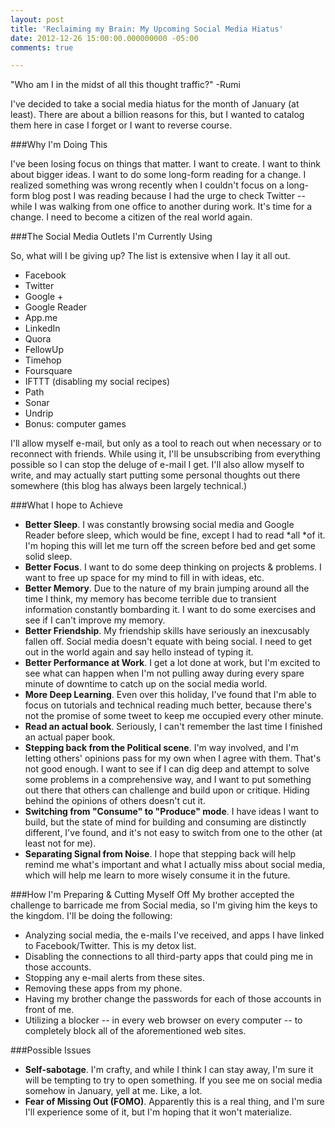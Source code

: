```yaml
---
layout: post
title: 'Reclaiming my Brain: My Upcoming Social Media Hiatus'
date: 2012-12-26 15:00:00.000000000 -05:00
comments: true

---
```

"Who am I in the midst of all this thought traffic?" -Rumi

I've decided to take a social media hiatus for the month of January (at least). There are about a billion reasons for this, but I wanted to catalog them here in case I forget or I want to reverse course.

###Why I'm Doing This

I've been losing focus on things that matter. I want to create. I want to think about bigger ideas. I want to do some long-form reading for a change. I realized something was wrong recently when I couldn't focus on a long-form blog post I was reading because I had the urge to check Twitter -- while I was walking from one office to another during work. It's time for a change. I need to become a citizen of the real world again.

###The Social Media Outlets I'm Currently Using

So, what will I be giving up?
The list is extensive when I lay it all out.

* Facebook
* Twitter
* Google + 
* Google Reader
* App.me
* LinkedIn
* Quora
* FellowUp
* Timehop
* Foursquare
* IFTTT (disabling my social recipes)
* Path
* Sonar
* Undrip
* Bonus: computer games

I'll allow myself e-mail, but only as a tool to reach out when necessary or to reconnect with friends. While using it, I'll be unsubscribing from everything possible so I can stop the deluge of e-mail I get. I'll also allow myself to write, and may actually start putting some personal thoughts out there somewhere (this blog has always been largely technical.)

###What I hope to Achieve
* **Better Sleep**. I was constantly browsing social media and Google Reader before sleep, which would be fine, except I had to read *all *of it. I'm hoping this will let me turn off the screen before bed and get some solid sleep.
* **Better Focus**. I want to do some deep thinking on projects &amp; problems. I want to free up space for my mind to fill in with ideas, etc.
* **Better Memory**. Due to the nature of my brain jumping around all the time I think, my memory has become terrible due to transient information constantly bombarding it. I want to do some exercises and see if I can't improve my memory.
* **Better Friendship**. My friendship skills have seriously an inexcusably fallen off. Social media doesn't equate with being social. I need to get out in the world again and say hello instead of typing it.
* **Better Performance at Work**. I get a lot done at work, but I'm excited to see what can happen when I'm not pulling away during every spare minute of downtime to catch up on the social media world.
* **More Deep Learning**. Even over this holiday, I've found that I'm able to focus on tutorials and technical reading much better, because there's not the promise of some tweet to keep me occupied every other minute.
* **Read an actual book**. Seriously, I can't remember the last time I finished an actual paper book.
* **Stepping back from the Political scene**. I'm way involved, and I'm letting others' opinions pass for my own when I agree with them. That's not good enough. I want to see if I can dig deep and attempt to solve some problems in a comprehensive way, and I want to put something out there that others can challenge and build upon or critique. Hiding behind the opinions of others doesn't cut it.
* **Switching from "Consume" to "Produce" mode**. I have ideas I want to build, but the state of mind for building and consuming are distinctly different, I've found, and it's not easy to switch from one to the other (at least not for me).
* **Separating Signal from Noise**. I hope that stepping back will help remind me what's important and what I actually miss about social media, which will help me learn to more wisely consume it in the future.

###How I'm Preparing &amp; Cutting Myself Off
My brother accepted the challenge to barricade me from Social media, so I'm giving him the keys to the kingdom. I'll be doing the following:

* Analyzing social media, the e-mails I've received, and apps I have linked to Facebook/Twitter. This is my detox list.
* Disabling the connections to all third-party apps that could ping me in those accounts.
* Stopping any e-mail alerts from these sites.
* Removing these apps from my phone.
* Having my brother change the passwords for each of those accounts in front of me.
* Utilizing a blocker -- in every web browser on every computer -- to completely block all of the aforementioned web sites.

###Possible Issues
* **Self-sabotage**. I'm crafty, and while I think I can stay away, I'm sure it will be tempting to try to open something. If you see me on social media somehow in January, yell at me. Like, a lot.
* **Fear of Missing Out (FOMO)**. Apparently this is a real thing, and I'm sure I'll experience some of it, but I'm hoping that it won't materialize.
